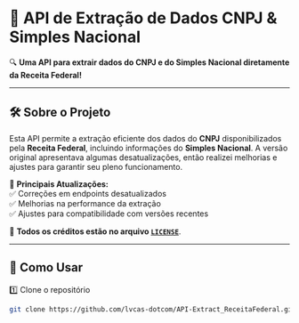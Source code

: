 # 🚀 API de Extração de Dados CNPJ & Simples Nacional  

🔍 **Uma API para extrair dados do CNPJ e do Simples Nacional diretamente da Receita Federal!**  

---

## 🛠️ Sobre o Projeto  

Esta API permite a extração eficiente dos dados do **CNPJ** disponibilizados pela **Receita Federal**, incluindo informações do **Simples Nacional**. A versão original apresentava algumas desatualizações, então realizei melhorias e ajustes para garantir seu pleno funcionamento.  

📌 **Principais Atualizações:**  
✅ Correções em endpoints desatualizados  
✅ Melhorias na performance da extração  
✅ Ajustes para compatibilidade com versões recentes  

📜 **Todos os créditos estão no arquivo [`LICENSE`](./LICENSE)**.  

---

## 🚀 Como Usar  

1️⃣ Clone o repositório  
```bash
git clone https://github.com/lvcas-dotcom/API-Extract_ReceitaFederal.git
